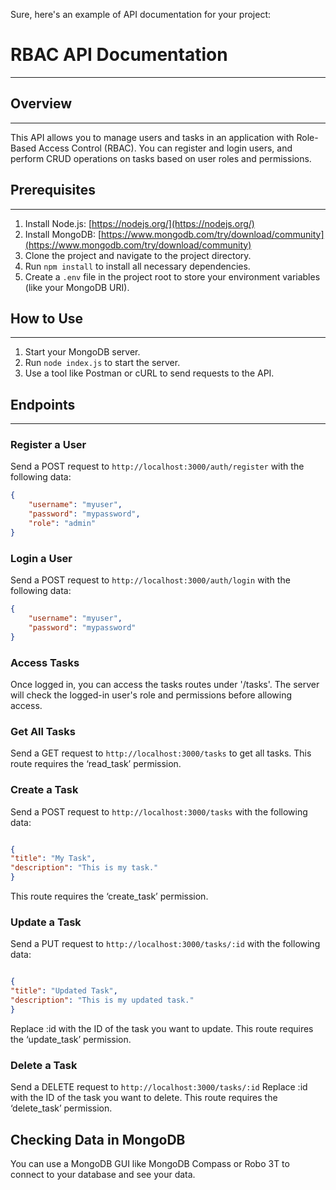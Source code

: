 Sure, here's an example of API documentation for your project:

# RBAC API Documentation
-----------------------

## Overview
-----------
This API allows you to manage users and tasks in an application with Role-Based Access Control (RBAC). You can register and login users, and perform CRUD operations on tasks based on user roles and permissions.

## Prerequisites
----------------
1. Install Node.js: [https://nodejs.org/](https://nodejs.org/)
2. Install MongoDB: [https://www.mongodb.com/try/download/community](https://www.mongodb.com/try/download/community)
3. Clone the project and navigate to the project directory.
4. Run `npm install` to install all necessary dependencies.
5. Create a `.env` file in the project root to store your environment variables (like your MongoDB URI).

## How to Use
-------------
1. Start your MongoDB server.
2. Run `node index.js` to start the server.
3. Use a tool like Postman or cURL to send requests to the API.

## Endpoints
------------

### Register a User
Send a POST request to `http://localhost:3000/auth/register` with the following data:

```json
{
    "username": "myuser",
    "password": "mypassword",
    "role": "admin"
}
```

### Login a User
Send a POST request to `http://localhost:3000/auth/login` with the following data:

```json
{
    "username": "myuser",
    "password": "mypassword"
}
```

### Access Tasks
Once logged in, you can access the tasks routes under '/tasks'. The server will check the logged-in user's role and permissions before allowing access.

### Get All Tasks
Send a GET request to `http://localhost:3000/tasks` to get all tasks. This route requires the ‘read_task’ permission.

### Create a Task
Send a POST request to `http://localhost:3000/tasks` with the following data:

```JSON

{
"title": "My Task",
"description": "This is my task."
}
```
This route requires the ‘create_task’ permission.

### Update a Task
Send a PUT request to `http://localhost:3000/tasks/:id` with the following data:

```JSON

{
"title": "Updated Task",
"description": "This is my updated task."
}
```
Replace :id with the ID of the task you want to update. This route requires the ‘update_task’ permission.

### Delete a Task
Send a DELETE request to `http://localhost:3000/tasks/:id` Replace :id with the ID of the task you want to delete. This route requires the ‘delete_task’ permission.

## Checking Data in MongoDB
You can use a MongoDB GUI like MongoDB Compass or Robo 3T to connect to your database and see your data.

